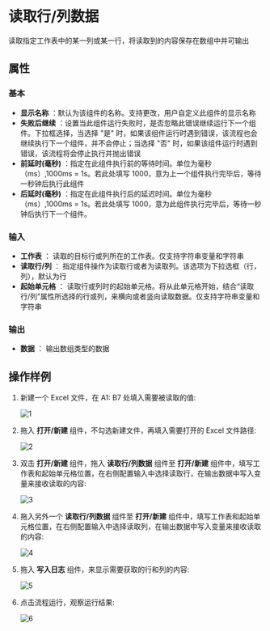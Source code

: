 # 读取行/列数据

读取指定工作表中的某一列或某一行，将读取到的内容保存在数组中并可输出

## 属性

### 基本

- **显示名称** ：默认为该组件的名称。支持更改，用户自定义此组件的显示名称
- **失败后继续** ：设置当此组件运行失败时，是否忽略此错误继续运行下一个组件。下拉框选择，当选择 "是" 时，如果该组件运行时遇到错误，该流程也会继续执行下一个组件，并不会停止；当选择 "否" 时，如果该组件运行时遇到错误，该流程将会停止执行并抛出错误
- **前延时(毫秒)** ：指定在此组件执行前的等待时间。单位为毫秒（ms）,1000ms = 1s。若此处填写 1000，意为上一个组件执行完毕后，等待一秒钟后执行此组件
- **后延时(毫秒)** ：指定在此组件执行后的延迟时间。单位为毫秒（ms）,1000ms = 1s。若此处填写 1000，意为此组件执行完毕后，等待一秒钟后执行下一个组件。

### 输入

- **工作表** ： 读取的目标行或列所在的工作表。仅支持字符串变量和字符串
- **读取行/列** ：  指定组件操作为读取行或者为读取列。该选项为下拉选框（行，列），默认为行
- **起始单元格** ：  读取行或列时的起始单元格。将从此单元格开始，结合“读取行/列”属性所选择的行或列，来横向或者竖向读取数据。仅支持字符串变量和字符串

### 输出

- **数据** ： 输出数组类型的数据

## 操作样例

1. 新建一个 Excel 文件，在 A1: B7 处填入需要被读取的值:

    ![1](https://docimages.blob.core.chinacloudapi.cn/images/Activities/wps9.png)

2. 拖入 **打开/新建** 组件，不勾选新建文件，再填入需要打开的 Excel 文件路径:

    ![2](https://docimages.blob.core.chinacloudapi.cn/images/Activities/wps5.png)

3. 双击 **打开/新建** 组件，拖入 **读取行/列数据** 组件至 **打开/新建** 组件中，填写工作表和起始单元格位置，在右侧配置输入中选择读取行，在输出数据中写入变量来接收读取的内容:

    ![3](https://docimages.blob.core.chinacloudapi.cn/images/Activities/wps13.png)

4. 拖入另外一个 **读取行/列数据** 组件至 **打开/新建** 组件中，填写工作表和起始单元格位置，在右侧配置输入中选择读取列，在输出数据中写入变量来接收读取的内容:

    ![4](https://docimages.blob.core.chinacloudapi.cn/images/Activities/wps14.png)

5. 拖入 **写入日志** 组件，来显示需要获取的行和列的内容:

    ![5](https://docimages.blob.core.chinacloudapi.cn/images/Activities/wps15.png)

6. 点击流程运行，观察运行结果:

    ![6](https://docimages.blob.core.chinacloudapi.cn/images/Activities/wps16.png)
